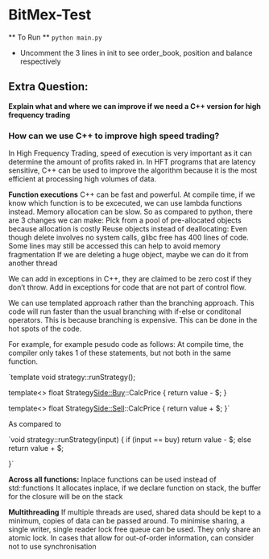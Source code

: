 # BitMex-Test

** To Run **
`python main.py`

- Uncomment the 3 lines in init to see order_book, position and balance respectively



## Extra Question:
**Explain what and where we can improve if we need a C++ version for high frequency trading**


### How can we use C++ to improve high speed trading?

In High Frequency Trading, speed of execution is very important as it can determine the amount of profits raked in.  In HFT programs that are latency sensitive, C++ can be used to improve the algorithm because it is the most efficient at processing high volumes of data. 

**Function executions**
C++ can be fast and powerful. At compile time, if we know which function is to be excecuted, we can use lambda functions instead. 
Memory allocation can be slow. So as compared to python, there are 3 changes we can make:
Pick from a pool of pre-allocated objects because allocation is costly
Reuse objects instead of deallocating: 
Even though delete involves no system calls, glibc free has 400 lines of code. Some lines may still be accessed 
this can help to avoid memory fragmentation
If we are deleting a huge object, maybe we can do it from another thread

We can add in exceptions in C++, they are claimed to be zero cost if they don’t throw. Add in exceptions for code that are not part of control flow. 

We can use templated approach rather than the branching approach. 
This code will run faster than the usual branching with if-else or conditonal operators. This is because branching is expensive. This can be done in the hot spots of the code. 

For example, for example pesudo code as follows:
At compile time, the compiler only takes 1 of these statements, but not both in the same function.

`template<Side T> void strategy<T>::runStrategy();

template<> float Strategy<Side::Buy>::CalcPrice {
return value - $;
}

template<> float Strategy<Side::Sell>::CalcPrice {
return value + $;
}`

As compared to

`void strategy::runStrategy(input) {
if (input == buy) return value - $;
else return value + $;

}`


**Across all functions:**
Inplace functions can be used instead of std::functions
It allocates inplace, if we declare function on stack, the buffer for the closure will be on the stack


**Multithreading**
If multiple threads are used, shared data should be kept to a minimum, copies of data can be passed around. To minimise sharing, a single writer, single reader lock free queue can be used. They only share an atomic lock.
In cases that allow for out-of-order information, can consider not to use synchronisation
